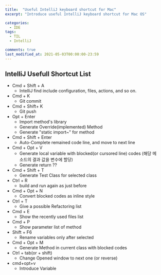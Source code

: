 ```yaml
---
title:  "Useful IntelliJ keyboard shortcut for Mac"
excerpt: "Introduce useful IntelliJ keyboard shortcut for Mac OS"

categories:
  - IDE
tags:
  - TIL
  - IntelliJ

comments: true
last_modified_at: 2021-05-03T00:00:00-23:59
---
```


## IntelliJ Usefull Shortcut List

- Cmd + Shift + A
  -  IntelliJ find include configuration, files, actions, and so on.
- Cmd + K
  - Git commit 
- Cmd + Shift+  K 
  - Git push 
- Opt + Enter 
  - Import method's library
  - Generate Override(implemented) Method
  - Generate "static import~" for method
- Cmd + Shift + Enter
  - Auto-Complete remained code line, and move to next line
- Cmd + Opt + V
  - Generate local variable with blocked(or cursored line) codes (해당 메소드의 결과 값을 변수에 할당)
  - Generate return ??
- Cmd + Shift + T
  - Generate Test Class for selected class
- Ctrl + R
  - build and run again  as just before
- Cmd + Opt + N
  - Convert blocked codes as inline style
- Ctrl + T
  - Give a possible Refactoring list
- Cmd + E 
  - Show the recently used files list
- Cmd + P 
  - Show parameter list of method
- Shift + F6
  - Rename variables only after selected
- Cmd + Opt + M
  - Generate Method in current class with blocked codes
- Ctrl + tab(or + shift)
  - Change Opened window to next one (or reverse)
- cmd+opt+v
  - Introduce Variable